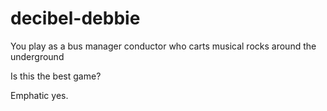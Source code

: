 # decibel-debbie
You play as a bus manager conductor who carts musical rocks around the underground

Is this the best game?

Emphatic yes.
